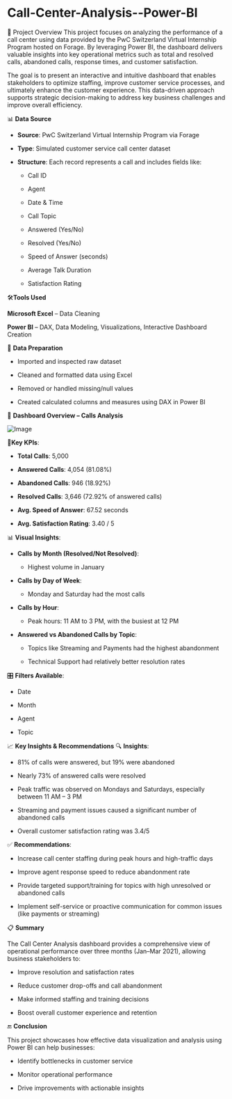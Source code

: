 # Call-Center-Analysis--Power-BI

💠 Project Overview
This project focuses on analyzing the performance of a call center using data provided by the PwC Switzerland Virtual Internship Program hosted on Forage. By leveraging Power BI, the dashboard delivers valuable insights into key operational metrics such as total and resolved calls, abandoned calls, response times, and customer satisfaction.

The goal is to present an interactive and intuitive dashboard that enables stakeholders to optimize staffing, improve customer service processes, and ultimately enhance the customer experience. This data-driven approach supports strategic decision-making to address key business challenges and improve overall efficiency.

📊 **Data Source**
- **Source**: PwC Switzerland Virtual Internship Program via Forage

- **Type**: Simulated customer service call center dataset
- **Structure**: Each record represents a call and includes fields like:

  - Call ID

  - Agent

  - Date & Time

  - Call Topic

  - Answered (Yes/No)

  - Resolved (Yes/No)

  - Speed of Answer (seconds)

  - Average Talk Duration

  - Satisfaction Rating


🛠️**Tools Used**   

  **Microsoft Excel** – Data Cleaning

  **Power BI** – DAX, Data Modeling, Visualizations, Interactive Dashboard Creation

🧹 **Data Preparation**  

- Imported and inspected raw dataset

- Cleaned and formatted data using Excel

- Removed or handled missing/null values

- Created calculated columns and measures using DAX in Power BI

📑 **Dashboard Overview – Calls Analysis**  

![Image](https://github.com/user-attachments/assets/bf8a840c-21cc-46ef-901b-71bf1cd1d11f)


📌**Key KPIs**:  
- **Total Calls**: 5,000

- **Answered Calls**: 4,054 (81.08%)

- **Abandoned Calls**: 946 (18.92%)

- **Resolved Calls**: 3,646 (72.92% of answered calls)

- **Avg. Speed of Answer**: 67.52 seconds

- **Avg. Satisfaction Rating**: 3.40 / 5

📊 **Visual Insights**:  

- **Calls by Month (Resolved/Not Resolved)**:

   - Highest volume in January

- **Calls by Day of Week**:

  - Monday and Saturday had the most calls

- **Calls by Hour**:

  - Peak hours: 11 AM to 3 PM, with the busiest at 12 PM

- **Answered vs Abandoned Calls by Topic**:

   - Topics like Streaming and Payments had the highest abandonment

   - Technical Support had relatively better resolution rates

🎛️ **Filters Available**:  

- Date

- Month

- Agent

- Topic

📈 **Key Insights & Recommendations**
🔍 **Insights**:  
  - 81% of calls were answered, but 19% were abandoned

  - Nearly 73% of answered calls were resolved

  - Peak traffic was observed on Mondays and Saturdays, especially between 11 AM – 3 PM

  - Streaming and payment issues caused a significant number of abandoned calls

  - Overall customer satisfaction rating was 3.4/5

✅ **Recommendations**:  
  - Increase call center staffing during peak hours and high-traffic days

  - Improve agent response speed to reduce abandonment rate

  - Provide targeted support/training for topics with high unresolved or abandoned calls

  - Implement self-service or proactive communication for common issues (like payments or streaming)

📋 **Summary**  

The Call Center Analysis dashboard provides a comprehensive view of operational performance over three months (Jan–Mar 2021), allowing business stakeholders to:

  - Improve resolution and satisfaction rates

  - Reduce customer drop-offs and call abandonment

  - Make informed staffing and training decisions

  - Boost overall customer experience and retention

🔚 **Conclusion**  

This project showcases how effective data visualization and analysis using Power BI can help businesses:

  - Identify bottlenecks in customer service

  - Monitor operational performance

  - Drive improvements with actionable insights


















